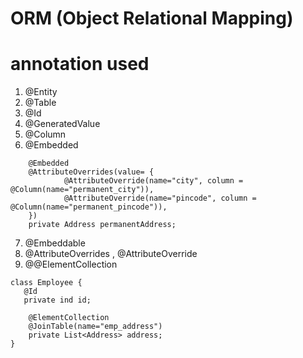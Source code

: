 # ORM (Object Relational Mapping)



# annotation used
1. @Entity
2. @Table
3. @Id
4. @GeneratedValue
5. @Column
6. @Embedded
```
    @Embedded
	@AttributeOverrides(value= {
			@AttributeOverride(name="city", column = @Column(name="permanent_city")),
			@AttributeOverride(name="pincode", column = @Column(name="permanent_pincode")),
	})
	private Address permanentAddress; 
```
7. @Embeddable
8. @AttributeOverrides , @AttributeOverride
9. @@ElementCollection
```
class Employee {
   @Id
   private ind id;

    @ElementCollection
	@JoinTable(name="emp_address")
	private List<Address> address;
}
```

